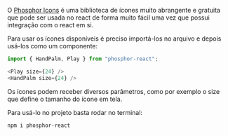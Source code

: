 O [Phosphor Icons](https://phosphoricons.com/) é uma biblioteca de ícones muito abrangente e gratuita que pode ser usada no react de forma muito fácil uma vez que possui integração com o react em si.

Para usar os ícones disponíveis é preciso importá-los no arquivo e depois usá-los como um componente:
```ts
import { HandPalm, Play } from "phosphor-react";

<Play size={24} />
<HandPalm size={24} />
```

Os ícones podem receber diversos parâmetros, como por exemplo o size que define o tamanho do ícone em tela.

Para usá-lo no projeto basta rodar no terminal:
```
npm i phosphor-react
```

